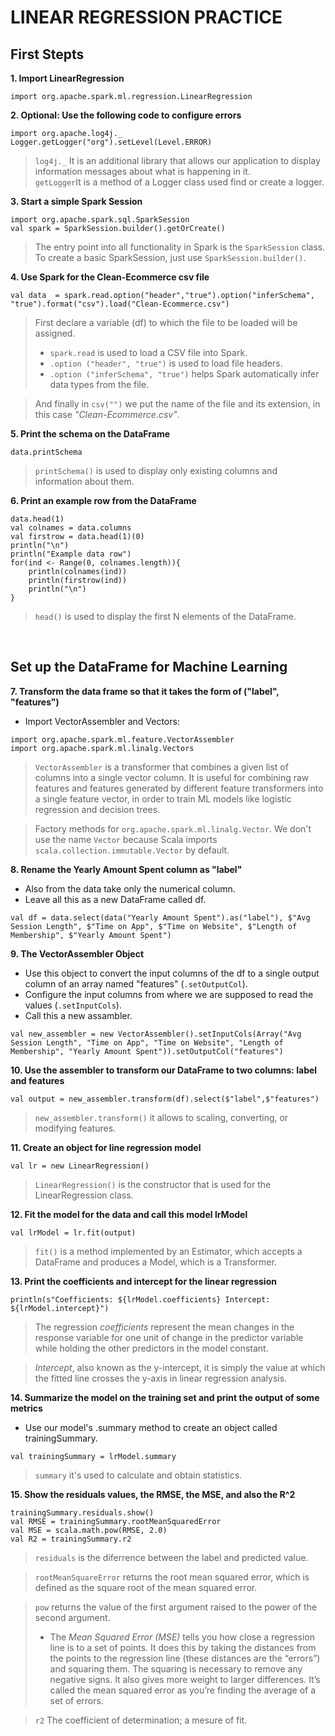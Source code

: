 
# LINEAR REGRESSION PRACTICE 

## First Stepts

**1. Import LinearRegression**  
~~~
import org.apache.spark.ml.regression.LinearRegression
~~~

**2. Optional: Use the following code to configure errors**  
~~~
import org.apache.log4j._
Logger.getLogger("org").setLevel(Level.ERROR)
~~~
>`log4j._` It is an additional library that allows our application to display information messages about what is happening in it.  
>`getLogger`It is a method of a Logger class used find or create a logger.  

**3. Start a simple Spark Session**  
~~~
import org.apache.spark.sql.SparkSession
val spark = SparkSession.builder().getOrCreate()
~~~  
> The entry point into all functionality in Spark is the `SparkSession` class. To create a basic SparkSession, just use `SparkSession.builder()`.  

**4. Use Spark for the Clean-Ecommerce csv file** 
~~~
val data  = spark.read.option("header","true").option("inferSchema", "true").format("csv").load("Clean-Ecommerce.csv")
~~~  
> First declare a variable (df) to which the file to be loaded will be assigned.  
>  * `spark.read` is used to load a CSV file into Spark.  
>  * `.option ("header", "true")` is used to load file headers.  
>  * `.option ("inferSchema", "true")` helps Spark automatically infer data types from the file.  

> And finally in `csv("")` we put the name of the file and its extension, in this case _"Clean-Ecommerce.csv"_.  

**5. Print the schema on the DataFrame**  
~~~
data.printSchema
~~~  
> `printSchema()` is used to display only existing columns and information about them.  

**6. Print an example row from the DataFrame**  
~~~
data.head(1)
val colnames = data.columns
val firstrow = data.head(1)(0)
println("\n")
println("Example data row")
for(ind <- Range(0, colnames.length)){
    println(colnames(ind))
    println(firstrow(ind))
    println("\n")
}
~~~  
> `head()` is used to display the first N elements of the DataFrame.  

<br>

## Set up the DataFrame for Machine Learning

**7. Transform the data frame so that it takes the form of ("label", "features")**  
* Import VectorAssembler and Vectors:  
~~~
import org.apache.spark.ml.feature.VectorAssembler
import org.apache.spark.ml.linalg.Vectors
~~~  
> `VectorAssembler` is a transformer that combines a given list of columns into a single vector column. It is useful for combining raw features and features generated by different feature transformers into a single feature vector, in order to train ML models like logistic regression and decision trees.  

> Factory methods for `org.apache.spark.ml.linalg.Vector`. We don't use the name `Vector` because Scala imports `scala.collection.immutable.Vector` by default.  

**8. Rename the Yearly Amount Spent column as "label"**  
* Also from the data take only the numerical column.      
* Leave all this as a new DataFrame called df.  
~~~
val df = data.select(data("Yearly Amount Spent").as("label"), $"Avg Session Length", $"Time on App", $"Time on Website", $"Length of Membership", $"Yearly Amount Spent")
~~~  

**9. The VectorAssembler Object**  
* Use this object to convert the input columns of the df to a single output column of an array named "features" (`.setOutputCol`).  
* Configure the input columns from where we are supposed to read the values (`.setInputCols`).  
* Call this a new assambler.  
~~~
val new_assembler = new VectorAssembler().setInputCols(Array("Avg Session Length", "Time on App", "Time on Website", "Length of Membership", "Yearly Amount Spent")).setOutputCol("features")
~~~  

**10. Use the assembler to transform our DataFrame to two columns: label and features**  
~~~
val output = new_assembler.transform(df).select($"label",$"features")
~~~  
> `new_assembler.transform()` it allows to scaling, converting, or modifying features.  

**11. Create an object for line regression model**  
~~~
val lr = new LinearRegression()
~~~  
> `LinearRegression()` is the constructor that is used for the LinearRegression class.

**12. Fit the model for the data and call this model lrModel**  
~~~
val lrModel = lr.fit(output)
~~~
> `fit()` is a method implemented by an Estimator, which accepts a DataFrame and produces a Model, which is a Transformer.  

**13. Print the coefficients and intercept for the linear regression**  
~~~
println(s"Coefficients: ${lrModel.coefficients} Intercept: ${lrModel.intercept}")
~~~  
> The regression _coefficients_ represent the mean changes in the response variable for one unit of change in the predictor variable while holding the other predictors in the model constant.  

> _Intercept_, also known as the y-intercept, it is simply the value at which the fitted line crosses the y-axis in linear regression analysis.  

**14. Summarize the model on the training set and print the output of some metrics**  
* Use our model's .summary method to create an object called trainingSummary.  
~~~
val trainingSummary = lrModel.summary
~~~  
> `summary` it's used to calculate and obtain statistics.  

**15. Show the residuals values, the RMSE, the MSE, and also the R^2**  
~~~
trainingSummary.residuals.show()
val RMSE = trainingSummary.rootMeanSquaredError
val MSE = scala.math.pow(RMSE, 2.0)
val R2 = trainingSummary.r2
~~~
> `residuals` is the diferrence between the label and predicted value.  

> `rootMeanSquareError` returns the root mean squared error, which is defined as the square root of the mean squared error.  

> `pow` returns the value of the first argument raised to the power of the second argument.  
>   * The _Mean Squared Error (MSE)_ tells you how close a regression line is to a set of points. It does this by taking the distances from the points to the regression line (these distances are the “errors”) and squaring them. The squaring is necessary to remove any negative signs. It also gives more weight to larger differences. It’s called the mean squared error as you’re finding the average of a set of errors.  

> `r2` The coefficient of determination; a mesure of fit.  


